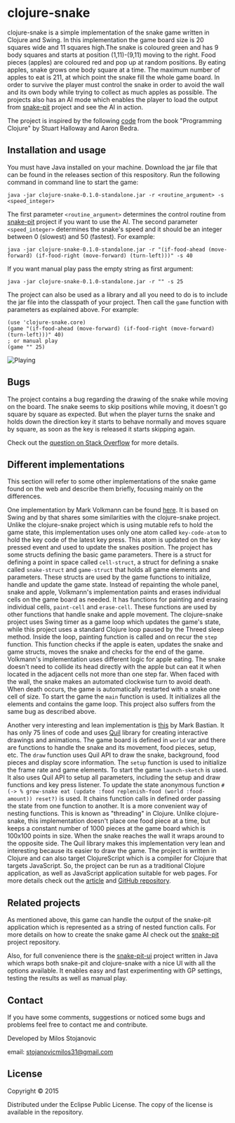 # clojure-snake

clojure-snake is a simple implementation of the snake game written in Clojure and Swing. In this implementation the game board size is 20 squares wide and 11 squares high.The snake is coloured green and has 9 body squares and starts at position (1,11)-(9,11) moving to the right. Food pieces (apples) are coloured red and pop up at random positions. By eating apples, snake grows one body square at a time. The maximum number of apples to eat is 211, at which point the snake fill the whole game board. In order to survive the player must control the snake in order to avoid the wall and its own body while trying to collect as much apples as possible. The projects also has an AI mode which enables the player to load the output from [snake-pit](https://github.com/somi92/snake-pit) project and see the AI in action.

The project is inspired by the following [code](https://github.com/stuarthalloway/programming-clojure/blob/master/src/examples/snake.clj) from the book "Programming Clojure" by Stuart Halloway and Aaron Bedra. 

## Installation and usage

You must have Java installed on your machine. Download the jar file that can be found in the releases section of this respository. Run the following command in command line to start the game:

`java -jar clojure-snake-0.1.0-standalone.jar -r <routine_argument> -s <speed_integer>`

The first parameter `<routine_argument>` determines the control routine from [snake-pit](https://github.com/somi92/snake-pit) project if you want to use the AI. The second parameter `<speed_integer>` determines the snake's speed and it should be an integer between 0 (slowest) and 50 (fastest). For example: 
```
java -jar clojure-snake-0.1.0-standalone.jar -r "(if-food-ahead (move-forward) (if-food-right (move-forward) (turn-left)))" -s 40
```

If you want manual play pass the empty string as first argument:
```
java -jar clojure-snake-0.1.0-standalone.jar -r "" -s 25
```

The project can also be used as a library and all you need to do is to include the jar file into the classpath of your project. Then call the `game` function with parameters as explained above. For example:

```
(use 'clojure-snake.core)
(game "(if-food-ahead (move-forward) (if-food-right (move-forward) (turn-left)))" 40)
; or manual play
(game "" 25)
```

![Playing](https://raw.githubusercontent.com/somi92/clojure-snake/master/resources/snake1.png?raw=true "Playing")

## Bugs

The project contains a bug regarding the drawing of the snake while moving on the board. The snake seems to skip positions while moving, it doesn't go square by square as expected. But when the player turns the snake and holds down the direction key it starts to behave normally and moves square by square, as soon as the key is released it starts skipping again.

Check out the [question on Stack Overflow](http://stackoverflow.com/questions/30551977/clojure-snake-skips-positions) for more details.

## Different implementations

This section will refer to some other implementations of the snake game found on the web and describe them briefly, focusing mainly on the differences.

One implementation by Mark Volkmann can be found [here](http://java.ociweb.com/mark/programming/ClojureSnake.html). It is based on Swing and by that shares some similarities with the clojure-snake project. Unlike the clojure-snake project which is using mutable refs to hold the game state, this implementation uses only one atom called `key-code-atom` to hold the key code of the latest key press. This atom is updated on the key pressed event and used to update the snakes position. The project has some structs defining the basic game parameters. There is a struct for defining a point in space called `cell-struct`, a struct for defining a snake called `snake-struct` and `game-struct` that holds all game elements and parameters. These structs are used by the game functions to initialize, handle and update the game state. Instead of repainting the whole panel, snake and apple, Volkmann's implementation paints and erases individual cells on the game board as needed. It has functions for painting and erasing individual cells, `paint-cell` and `erase-cell`. These functions are used by other functions that handle snake and apple movement. The clojure-snake project uses Swing timer as a game loop which updates the game's state, while this project uses a standard Clojure loop paused by the Threed sleep method. Inside the loop, painting function is called and on recur the `step` function. This function checks if the apple is eaten, updates the snake and game structs, moves the snake and checks for the end of the game. Volkmann's implementation uses different logic for apple eating. The snake doesn't need to collide its head directly with the apple but can eat it when located in the adjacent cells not more than one step far. When faced with the wall, the snake makes an automated clockwise turn to avoid death. When death occurs, the game is automatically restarted with a snake one cell of size. To start the game the `main` function is used. It initializes all the elements and contains the game loop. This project also suffers from the same bug as described above.

Another very interesting and lean implementation is [this](http://fn-code.blogspot.com/2015/08/a-clojure-snake-game.html) by Mark Bastian. It has only 75 lines of code and uses [Quil](http://quil.info/) library for creating interactive drawings and animations. The game board is defined in `world` var and there are functions to handle the snake and its movement, food pieces, setup, etc. The `draw` function uses Quil API to draw the snake, background, food pieces and display score information. The `setup` function is used to initialize the frame rate and game elements. To start the game `launch-sketch` is used. It also uses Quil API to setup all parameters, including the setup and draw functions and key press listener. To update the state anonymous function `#(-> % grow-snake eat (update :food replenish-food (world :food-amount)) reset?)` is used. It chains function calls in defined order passing the state from one function to another. It is a more convenient way of nesting functions. This is known as "threading" in Clojure. Unlike clojure-snake, this implementation doesn't place one food piece at a time, but keeps a constant number of 1000 pieces at the game board which is 100x100 points in size. When the snake reaches the wall it wraps around to the opposite side. The Quil library makes this implementation very lean and interesting because its easier to draw the game. The project is written in Clojure and can also target ClojureScript which is a compiler for Clojure that targets JavaScript. So, the project can be run as a traditional Clojure application, as well as JavaScript application suitable for web pages. For more details check out the [article](http://fn-code.blogspot.com/2015/08/a-clojure-snake-game.html) and [GitHub repository](https://github.com/markbastian/snake).

## Related projects

As mentioned above, this game can handle the output of the snake-pit application which is represented as a string of nested function calls. For more details on how to create the snake game AI check out the [snake-pit](https://github.com/somi92/snake-pit) project repository.

Also, for full convenience there is the [snake-pit-ui](https://github.com/somi92/snake-pit-ui) project written in Java which wraps both snake-pit and clojure-snake with a nice UI with all the options available. It enables easy and fast experimenting with GP settings, testing the results as well as manual play.

## Contact

If you have some comments, suggestions or noticed some bugs and problems feel free to contact me and contribute.

Developed by Milos Stojanovic 

email: stojanovicmilos31@gmail.com

## License

Copyright © 2015

Distributed under the Eclipse Public License. The copy of the license is available in the repository.
